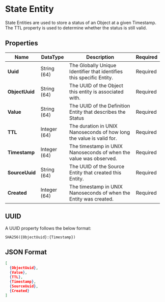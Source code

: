 # State Entity

State Entities are used to store a status of an Object at a given Timestamp. The TTL property is used to determine whether the status is still valid.


## Properties
<table style="width: 100%;">
    <thead>
        <tr>
            <th>Name</th>
            <th>DataType</th>
            <th>Description</th>
            <th>Required</th>
        </tr>
    </thead>
    <tbody>
        <tr>
            <td><b>Uuid</b></td>
            <td>String (64)</td>
            <td>The Globally Unique Identifier that identifies this specific Entity.</td>
            <td>Required</td>
        </tr>
        <tr>
            <td><b>ObjectUuid</b></td>
            <td>String (64)</td>
            <td>The UUID of the Object this entity is associated with.</td>
            <td>Required</td>
        </tr>
        <tr>
            <td><b>Value</b></td>
            <td>String (64)</td>
            <td>The UUID of the Definition Entity that describes the Status</td>
            <td>Required</td>
        </tr>
        <tr>
            <td><b>TTL</b></td>
            <td>Integer (64)</td>
            <td>The duration in UNIX Nanoseconds of how long the value is valid for.</td>
            <td>Required</td>
        </tr>
        <tr>
            <td><b>Timestamp</b></td>
            <td>Integer (64)</td>
            <td>The timestamp in UNIX Nanoseconds of when the value was observed.</td>
            <td>Required</td>
        </tr>
        <tr>
            <td><b>SourceUuid</b></td>
            <td>String (64)</td>
            <td>The UUID of the Source Entity that created this Entity.</td>
            <td>Required</td>
        </tr>
        <tr>
            <td><b>Created</b></td>
            <td>Integer (64)</td>
            <td>The timestamp in UNIX Nanoseconds of when the Entity was created.</td>
            <td>Required</td>
        </tr>
    </tbody>
</table>

## UUID
A UUID property follows the below format:
```
SHA256({ObjectUuid}:{Timestamp})
```

## JSON Format
```json
[
  {ObjectUuid},
  {Value},
  {TTL},
  {Timestamp},
  {SourceUuid},
  {Created}
]
```